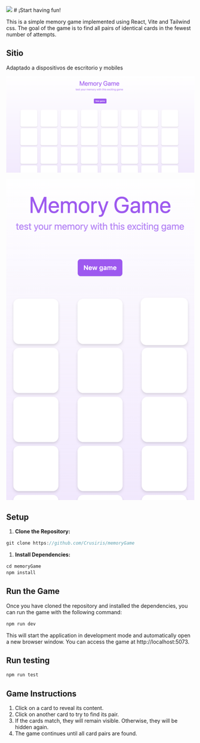  <img src="./frontend/purchasingApp/public/img/readme/header.png">
# ¡Start having fun!

This is a simple memory game implemented using React, Vite and Tailwind css. The goal of the game is to find all pairs of identical cards in the fewest number of attempts.

## Sitio

Adaptado a dispositivos de escritorio y mobiles

![desktop.png](https://github.com/Crusiris/memoryGame/blob/main/public/img/desktop.png)

![mob.png](https://github.com/Crusiris/memoryGame/blob/main/public/img/mob.png)

## **Setup**

1. **Clone the Repository:**

```jsx
git clone https://github.com/Crusiris/memoryGame
```

1. **Install Dependencies:**

```jsx
cd memoryGame
npm install
```

## **Run the Game**

Once you have cloned the repository and installed the dependencies, you can run the game with the following command:

```jsx
npm run dev
```

This will start the application in development mode and automatically open a new browser window. You can access the game at http://localhost:5073.

## **Run testing**

```jsx
npm run test
```

## **Game Instructions**

1. Click on a card to reveal its content.
2. Click on another card to try to find its pair.
3. If the cards match, they will remain visible. Otherwise, they will be hidden again.
4. The game continues until all card pairs are found.
